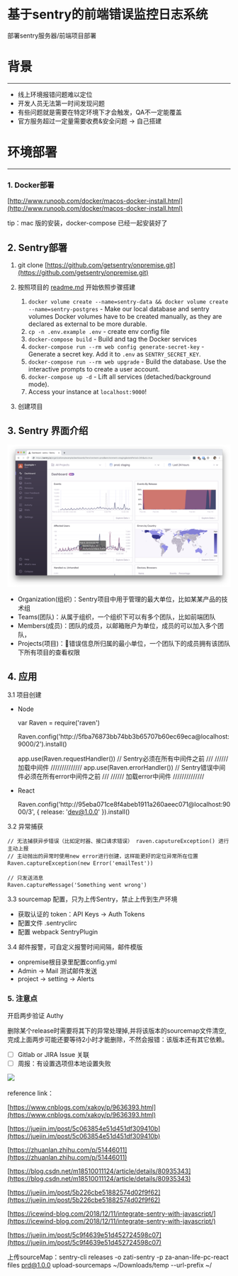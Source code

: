 # 基于sentry的前端错误监控日志系统

部署sentry服务器/前端项目部署

# 背景

---

- 线上环境报错问题难以定位
- 开发人员无法第一时间发现问题
- 有些问题就是需要在特定环境下才会触发，QA不一定能覆盖
- 官方服务超过一定量需要收费&安全问题 → 自己搭建

# 环境部署

---

### 1. Docker部署

[http://www.runoob.com/docker/macos-docker-install.html](http://www.runoob.com/docker/macos-docker-install.html)

tip：mac 版的安装，docker-compose 已经一起安装好了

## 2. Sentry部署

1. git clone [https://github.com/getsentry/onpremise.git](https://github.com/getsentry/onpremise.git)
2. 按照项目的 [readme.md](http://readme.md/) 开始依照步骤搭建 

    1. `docker volume create --name=sentry-data && docker volume create --name=sentry-postgres` - Make our local database and sentry volumes
        Docker volumes have to be created manually, as they are declared as external to be more durable.
    2. `cp -n .env.example .env` - create env config file
    3. `docker-compose build` - Build and tag the Docker services
    4. `docker-compose run --rm web config generate-secret-key` - Generate a secret key.
        Add it to `.env` as `SENTRY_SECRET_KEY`.
    5. `docker-compose run --rm web upgrade` - Build the database.
        Use the interactive prompts to create a user account.
    6. `docker-compose up -d` - Lift all services (detached/background mode).
    7. Access your instance at `localhost:9000`!

 3.  创建项目

## 3. Sentry 界面介绍

![](/post-img/sentry/img01.png)

- Organization(组织)：Sentry项目中用于管理的最大单位，比如某某产品的技术组
- Teams(团队)：从属于组织，一个组织下可以有多个团队，比如前端团队
- Members(成员)：团队的成员，以邮箱账户为单位，成员的可以加入多个团队，
- Projects(项目)：错误信息所归属的最小单位，一个团队下的成员拥有该团队下所有项目的查看权限

## 4. 应用

3.1 项目创建

- Node

    var Raven = require('raven')
    
    Raven.config('http://5fba76873bb74bb3b65707b60ec69eca@localhost:9000/2').install()
    
    app.use(Raven.requestHandler()) // Sentry必须在所有中间件之前
    /// ////// 加载中间件 //////////////
    app.use(Raven.errorHandler()) // Sentry错误中间件必须在所有error中间件之前
    /// ////// 加载error中间件 //////////////

- React

    <script src="https://cdn.ravenjs.com/3.26.2/raven.min.js" crossorigin="anonymous"></script>
    
    Raven.config('http://95eba071ce8f4abeb1911a260aeec071@localhost:9000/3', {
      release: 'dev@1.0.0'
    }).install()

3.2 异常捕获

    // 无法捕获异步错误（比如定时器、接口请求错误） raven.caputureException() 进行主动上报
    // 主动抛出的异常时使用new error进行创建，这样能更好的定位异常所在位置
    Raven.captureException(new Error('emailTest'))
    
    // 只发送消息
    Raven.captureMessage('Something went wrong')

3.3 sourcemap 配置，只为上传Sentry，禁止上传到生产环境

- 获取认证的 token：API Keys → Auth Tokens
- 配置文件 .sentryclirc
- 配置 webpack SentryPlugin

3.4  邮件报警，可自定义报警时间间隔，邮件模版

- onpremise根目录里配置config.yml
- Admin → Mail 测试邮件发送
- project → setting → Alerts

### 5. 注意点

开启两步验证 Authy

删除某个release时需要将其下的异常处理掉,并将该版本的sourcemap文件清空,完成上面两步可能还要等待2小时才能删除，不然会报错：该版本还有其它依赖。

- [ ]  Gitlab or JIRA Issue 关联
- [ ]  周报：有设置选项但本地设置失败

![](https://discourse-cdn-sjc2.com/standard10/uploads/sentry/original/1X/1a507e368879cbce1a34c1ca2501c0d32742135b.png)

reference link：

[https://www.cnblogs.com/xakoy/p/9636393.html](https://www.cnblogs.com/xakoy/p/9636393.html)

[https://juejin.im/post/5c063854e51d451df309410b](https://juejin.im/post/5c063854e51d451df309410b)

[https://zhuanlan.zhihu.com/p/51446011](https://zhuanlan.zhihu.com/p/51446011)

[https://blog.csdn.net/m18510011124/article/details/80935343](https://blog.csdn.net/m18510011124/article/details/80935343)

[https://juejin.im/post/5b226cbe51882574d02f9f62](https://juejin.im/post/5b226cbe51882574d02f9f62)

[https://icewind-blog.com/2018/12/11/integrate-sentry-with-javascript/](https://icewind-blog.com/2018/12/11/integrate-sentry-with-javascript/)

[https://juejin.im/post/5c9f4639e51d452724598c07](https://juejin.im/post/5c9f4639e51d452724598c07)

上传sourceMap：sentry-cli releases -o zati-sentry -p za-anan-life-pc-react files prd@1.0.0 upload-sourcemaps ~/Downloads/temp --url-prefix ~/
